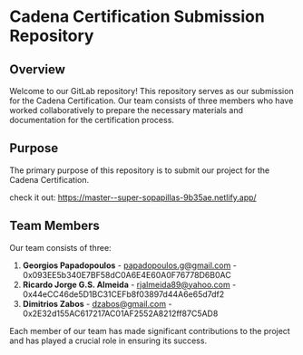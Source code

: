 # Cadena Certification Submission Repository

## Overview

Welcome to our GitLab repository! 
This repository serves as our submission for the Cadena Certification. Our team consists of three members who have worked collaboratively to prepare the necessary materials and documentation for the certification process. 

## Purpose

The primary purpose of this repository is to submit our project for the Cadena Certification.

check it out:
https://master--super-sopapillas-9b35ae.netlify.app/


## Team Members

Our team consists of three:

1. **Georgios Papadopoulos** - papadopoulos.g@gmail.com - 0x093EE5b340E7BF58dC0A6E4E60A0F76778D6B0AC
2. **Ricardo Jorge G.S. Almeida** - rjalmeida89@yahoo.com - 0x44eCC46de5D1BC31CEFb8f03897d44A6e65d7df2
3. **Dimitrios Zabos** - dzabos@gmail.com - 0x2E32d155AC617217AC01AF2552A8212ff87C5AD8

Each member of our team has made significant contributions to the project and has played a crucial role in ensuring its success.
